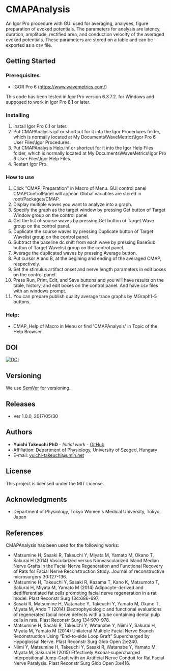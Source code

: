 # CMAPAnalysis
An Igor Pro procedure with GUI used for averaging, analyses, figure preparation of evoked potentials. The parameters for analysis are latency, duration, amplitude, rectified area, and conduction velocity of the averaged evoked potentials. These parameters are stored on a table and can be exported as a csv file.

## Getting Started

### Prerequisites
* IGOR Pro 6 (https://www.wavemetrics.com/)

This code has been tested in Igor Pro version 6.3.7.2. for Windows and supposed to work in Igor Pro 6.1 or later.

### Installing
1. Install Igor Pro 6.1 or later.
2. Put CMAPAnalysis.ipf or shortcut for it into the Igor Procedures folder, which is normally located at My Documents\WaveMetrics\Igor Pro 6 User Files\Igor Procedures.
3. Put CMAPAnalysis Help.ihf or shortcut for it into the Igor Help Files folder, which is normally located at My Documents\WaveMetrics\Igor Pro 6 User Files\Igor Help Files.
4. Restart Igor Pro.

### How to use
1. Click "CMAP_Preparation" in Macro of Menu. GUI control panel CMAPControlPanel will appear. Global variables are stored in root/Packages/CMAP.
2. Display multiple waves you want to analyze into a graph.
3. Specify the graph as the target window by pressing Get button of Target Window group on the control panel
4. Get the list of sourse waves by pressing Get button of Target Wave group on the control panel.
5. Duplicate the sourse waves by pressing Duplicate button of Target Wavelist group on the control panel.
6. Subtract the baseline dc shift from each wave by pressing BaseSub button of Target Wavelist group on the control panel.
7. Average the duplicated waves by pressing Average button.
8. Put cursor A and B, at the begining and ending of the averaged CMAP, respectively.
9. Set the stimulus artifact onset and nerve length parameters in edit boxes on the control panel.
10. Press Run, Print, Edit, and Save buttons and you will have results on the table, history, and edit boxes on the control panel. And have csv files with an windows prompt.
11. You can prepare publish quality average trace graphs by MGraph1-5 buttons.

### Help:
* CMAP_Help of Macro in Menu or find 'CMAPAnalysis' in Topic of the Help Browser.

## DOI
[![DOI](https://zenodo.org/badge/92870255.svg)](https://zenodo.org/badge/latestdoi/92870255)

## Versioning
We use [SemVer](http://semver.org/) for versioning.

## Releases
* Ver 1.0.0, 2017/05/30

## Authors
* **Yuichi Takeuchi PhD** - *Initial work* - [GitHub](https://github.com/yuichi-takeuchi)
* Affiliation: Department of Physiology, University of Szeged, Hungary
* E-mail: yuichi-takeuchi@umin.net

## License
This project is licensed under the MIT License.

## Acknowledgments
* Department of Physiology, Tokyo Women's Medical University, Tokyo, Japan

## References
CMAPAnalysis has been used for the following works:
* Matsumine H, Sasaki R, Takeuchi Y, Miyata M, Yamato M, Okano T, Sakurai H (2014) Vascularized versus Nonvascularized Island Median Nerve Grafts in the Facial Nerve Regeneration and Functional Recovery of Rats for Facial Nerve Reconstruction Study. Journal of reconstructive microsurgery 30:127-136.
*  Matsumine H, Takeuchi Y, Sasaki R, Kazama T, Kano K, Matsumoto T, Sakurai H, Miyata M, Yamato M (2014) Adipocyte-derived and dedifferentiated fat cells promoting facial nerve regeneration in a rat model. Plast Reconstr Surg 134:686-697.
* Sasaki R, Matsumine H, Watanabe Y, Takeuchi Y, Yamato M, Okano T, Miyata M, Ando T (2014) Electrophysiologic and functional evaluations of regenerated facial nerve defects with a tube containing dental pulp cells in rats. Plast Reconstr Surg 134:970-978.
* Matsumine H, Sasaki R, Takeuchi Y, Watanabe Y, Niimi Y, Sakurai H, Miyata M, Yamato M (2014) Unilateral Multiple Facial Nerve Branch Reconstruction Using “End-to-side Loop Graft” Supercharged by Hypoglossal Nerve. Plast Reconstr Surg Glob Open 2:e240.
* Niimi Y, Matsumine H, Takeuchi Y, Sasaki R, Watanabe Y, Yamato M, Miyata M, Sakurai H (2015) Effectively Axonal-supercharged Interpositional Jump-Graft with an Artificial Nerve Conduit for Rat Facial Nerve Paralysis. Plast Reconstr Surg Glob Open 3:e416.
